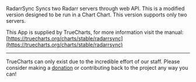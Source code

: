 RadarrSync Syncs two Radarr servers through web API. This is a modified version designed to be run in a Chart Chart. This version supports only two servers.

This App is supplied by TrueCharts, for more information visit the manual: [https://truecharts.org/charts/stable/radarrsync](https://truecharts.org/charts/stable/radarrsync)

---

TrueCharts can only exist due to the incredible effort of our staff.
Please consider making a [donation](https://truecharts.org/sponsor) or contributing back to the project any way you can!

